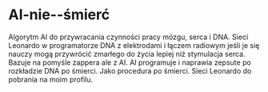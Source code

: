 # AI-nie--śmierć
Algorytm AI do przywracania czynności pracy mózgu, serca i DNA.
Sieci Leonardo w programatorze DNA z elektrodami i łączem radiowym jeśli je się nauczy mogą przywrócić zmarłego do życia lepiej niż stymulacja serca. Bazuje na pomyśle zappera ale z AI.
AI programuje i naprawia zepsute po rozkładzie DNA po śmierci. Jako procedura po śmierci.
Sieci Leonardo do pobrania na moim profilu.
